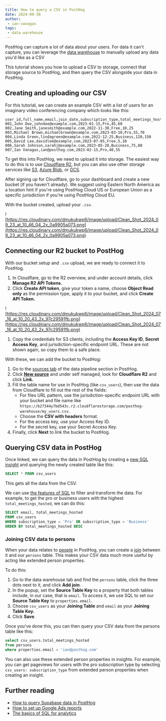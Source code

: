 ```yaml
---
title: How to query a CSV in PostHog
date: 2024-09-30
author:
 - ian-vanagas
tags:
 - data warehouse
---
```


PostHog can capture a lot of data about your users. For data it can't capture, you can leverage the [data warehouse](/data-warehouse) to manually upload any data you'd like as a CSV

This tutorial shows you how to upload a CSV to storage, connect that storage source to PostHog, and then query the CSV alongside your data in PostHog.

## Creating and uploading our CSV

For this tutorial, we can create an example CSV with a list of users for an imaginary video conferencing company which looks like this:

```csv
user_id,full_name,email,join_date,subscription_type,total_meetings_hosted,total_meetings_attended
001,John Doe,johndoe@example.com,2023-01-15,Pro,45,60
002,Jane Smith,janesmith@example.com,2022-11-30,Free,10,25
003,Michael Brown,michaelbrown@example.com,2023-03-10,Pro,55,70
004,Linda Green,lindagreen@example.com,2022-12-25,Business,120,150
005,David Lee,davidlee@example.com,2023-07-05,Free,5,10
006,Sarah Johnson,sarahj@example.com,2023-05-20,Business,75,80
007,Ian Vanagas,ian@posthog.com,2023-02-15,Pro,40,55
```

To get this into PostHog, we need to upload it into storage. The easiest way to do this is to use [Cloudflare R2](/docs/data-warehouse/setup/r2), but you can also use other storage services like [S3](/docs/data-warehouse/setup/s3), [Azure Blob](/docs/data-warehouse/setup/azure-blob), or [GCS](/docs/data-warehouse/setup/gcs). 

After signing up for Cloudflare, go to your dashboard and create a new bucket (if you haven't already). We suggest using Eastern North America as a location hint if you're using PostHog Cloud US or European Union as a specific jurisdiction if you're using PostHog Cloud EU.

With the bucket created, upload your `.csv`.

![https://res.cloudinary.com/dmukukwp6/image/upload/Clean_Shot_2024_09_23_at_10_46_04_2x_0a9905a073.png](https://res.cloudinary.com/dmukukwp6/image/upload/Clean_Shot_2024_09_23_at_10_46_04_2x_0a9905a073.png)

## Connecting our R2 bucket to PostHog

With our bucket setup and `.csv` upload, we are ready to connect it to PostHog.

1. In Cloudflare, go to the R2 overview, and under account details, click **Manage R2 API Tokens.**
2. Click **Create API token**, give your token a name, choose **Object Read only** as the permission type, apply it to your bucket, and click **Create API Token.**

![https://res.cloudinary.com/dmukukwp6/image/upload/Clean_Shot_2024_07_16_at_10_20_43_2x_97c29591fb.png](https://res.cloudinary.com/dmukukwp6/image/upload/Clean_Shot_2024_07_16_at_10_20_43_2x_97c29591fb.png)

1. Copy the credentials for S3 clients, including the **Access Key ID**, **Secret Access Key**, and jurisdiction-specific endpoint URL. These are not shown again, so copy them to a safe place.

With these, we can add the bucket to PostHog:

1. Go to the [sources tab](https://us.posthog.com/pipeline/sources) of the data pipeline section in PostHog.
2. Click [**New source**](https://us.posthog.com/project/52792/pipeline/new/source) and under self managed, look for **Cloudflare R2** and click **Link.**
3. Fill the table name for use in PostHog (like `csv_users`), then use the data from Cloudflare to fill out the rest of the fields:
    - For files URL pattern, use the jurisdiction-specific endpoint URL with your bucket and file name like `https://b27344y7bd543c.r2.cloudflarestorage.com/posthog-warehouse/my_users.csv`.
    - Choose the **CSV with headers** format.
    - For the access key, use your Access Key ID.
    - For the secret key, use your Secret Access Key.
4. Finally, click **Next** to link the bucket to PostHog.

<ProductScreenshot
    imageLight="https://res.cloudinary.com/dmukukwp6/image/upload/Clean_Shot_2024_09_23_at_11_23_44_2x_982f1f4214.png"
    imageDark="https://res.cloudinary.com/dmukukwp6/image/upload/Clean_Shot_2024_09_23_at_11_23_29_2x_4b68dbfec3.png"
    classes="rounded"
    alt="Connecting R2 bucket to PostHog"
/>

## Querying CSV data in PostHog

Once linked, we can query the data in PostHog by creating a [new SQL insight](https://us.posthog.com/insights/new) and querying the newly created table like this:

```sql
SELECT * FROM csv_users
```

This gets all the data from the CSV.

<ProductScreenshot
    imageLight = "https://res.cloudinary.com/dmukukwp6/image/upload/Clean_Shot_2024_09_23_at_11_28_54_2x_e37398b6b8.png" 
    imageDark = "https://res.cloudinary.com/dmukukwp6/image/upload/Clean_Shot_2024_09_23_at_11_29_10_2x_4be5ee2166.png"
    classes="rounded"
    alt="Querying CSV data in PostHog"
/>

We can use [the features of SQL](/docs/product-analytics/sql) to filter and transform the data. For example, to get the pro or business users with the highest `total_meetings_hosted`, we can do this:

```sql
SELECT email, total_meetings_hosted
FROM csv_users
WHERE subscription_type = 'Pro' OR subscription_type = 'Business'
ORDER BY total_meetings_hosted DESC
```

### Joining CSV data to persons

When your data relates to [people](/docs/data/persons) in PostHog, you can create a [join](/docs/data-warehouse/join) between it and our `persons` table. This makes your CSV data much more useful by acting like extended person properties.

To do this:

1. Go to the data warehouse tab and find the `persons` table, click the three dots next to it, and click **Add join**. 
2. In the popup, set the **Source Table Key** to a property that both tables include, in our case, that is `email`. To access it, we use SQL to set our **Source Table Key** to `properties.email`. 
3. Choose `csv_users` as your **Joining Table** and `email` as your **Joining Table Key.**
4. Click **Save**.

<ProductScreenshot
    imageLight = "https://res.cloudinary.com/dmukukwp6/image/upload/Clean_Shot_2024_09_23_at_13_18_33_2x_38449df291.png" 
    imageDark = "https://res.cloudinary.com/dmukukwp6/image/upload/Clean_Shot_2024_09_23_at_13_17_59_2x_4896f8c63b.png"
    classes="rounded"
    alt="Joining CSV data to persons in PostHog"
/>

Once you've done this, you can then query your CSV data from the persons table like this:

```sql
select csv_users.total_meetings_hosted 
from persons 
where properties.email = 'ian@posthog.com'
```

You can also use these extended person properties in insights. For example, you can get pageviews for users with the pro subscription type by selecting `csv_users: subscription_type` from extended person properties when creating an insight.

<ProductScreenshot
    imageLight = "https://res.cloudinary.com/dmukukwp6/image/upload/Clean_Shot_2024_09_23_at_13_24_54_2x_f6704d05eb.png" 
    imageDark = "https://res.cloudinary.com/dmukukwp6/image/upload/Clean_Shot_2024_09_23_at_13_25_19_2x_6ad280fde5.png"
    classes="rounded"
    alt="Using extended person properties from CSV data in PostHog insights"
/>

## Further reading

- [How to query Supabase data in PostHog](/tutorials/supabase-query)
- [How to set up Google Ads reports](/tutorials/google-ads-reports)
- [The basics of SQL for analytics](/product-engineers/sql-for-analytics)

<NewsletterForm />